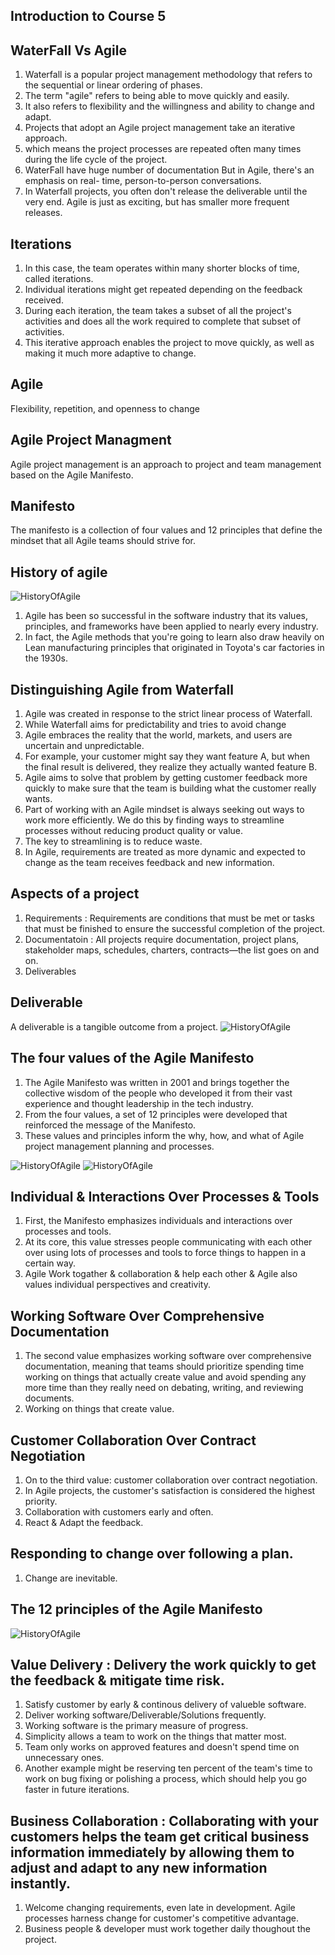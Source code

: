 ## Introduction to Course 5

## WaterFall Vs Agile
1. Waterfall is a popular project management methodology that refers to the sequential or linear ordering of phases. 
2. The term "agile" refers to being able to move quickly and easily.
3. It also refers to flexibility and the willingness and ability to change and adapt.
4. Projects that adopt an Agile project management take an iterative approach.
5. which means the project processes are repeated often many times during the life cycle of the project. 
6. WaterFall have huge number of documentation But in Agile, there's an emphasis on real- time, person-to-person conversations.
7.  In Waterfall projects, you often don't release the deliverable until the very end. Agile is just as exciting, but has smaller more frequent releases. 

## Iterations 
1. In this case, the team operates within many shorter blocks of time, called iterations.
2.  Individual iterations might get repeated depending on the feedback received. 
3.  During each iteration, the team takes a subset of all the project's activities and does all the work required to complete that subset of activities.
4.  This iterative approach enables the project to move quickly, as well as making it much more adaptive to change.

## Agile
Flexibility, repetition, and openness to change

## Agile Project Managment
Agile project management is an approach to project and team management based on the Agile Manifesto. 

## Manifesto
The manifesto is a collection of four values and 12 principles that define the mindset that all Agile teams should strive for.

## History of agile
![HistoryOfAgile](https://github.com/abdullahbannuwala/project-managment/blob/main/github%20history01.PNG)
1. Agile has been so successful in the software industry that its values, principles, and frameworks have been applied to nearly every industry.
2. In fact, the Agile methods that you're going to learn also draw heavily on Lean manufacturing principles that originated in Toyota's car factories in the 1930s. 

## Distinguishing Agile from Waterfall
1. Agile was created in response to the strict linear process of Waterfall. 
2. While Waterfall aims for predictability and tries to avoid change
3. Agile embraces the reality that the world, markets, and users are uncertain and unpredictable.
4. For example, your customer might say they want feature A, but when the final result is delivered, they realize they actually wanted feature B.
5. Agile aims to solve that problem by getting customer feedback more quickly to make sure that the team is building what the customer really wants. 
6. Part of working with an Agile mindset is always seeking out ways to work more efficiently.  We do this by finding ways to streamline processes without reducing product quality or value. 
7. The key to streamlining is to reduce waste.
8. In Agile, requirements are treated as more dynamic and expected to change as the team receives feedback and new information. 

## Aspects of a project
1. Requirements : Requirements are conditions that must be met or tasks that must be finished to ensure the successful completion of the project.
2. Documentatoin : All projects require documentation, project plans, stakeholder maps, schedules, charters, contracts—the list goes on and on. 
3. Deliverables
## Deliverable
A deliverable is a tangible outcome from a project. 
![HistoryOfAgile](https://github.com/abdullahbannuwala/project-managment/blob/main/github%20history02.PNG)

## The four values of the Agile Manifesto
1. The Agile Manifesto was written in 2001 and brings together the collective wisdom of the people who developed it from their vast experience and thought leadership in the tech industry.
2. From the four values, a set of 12 principles were developed that reinforced the message of the Manifesto. 
3. These values and principles inform the why, how, and what of Agile project management planning and processes.

![HistoryOfAgile](https://github.com/abdullahbannuwala/project-managment/blob/main/agilemanifesto.PNG)
![HistoryOfAgile](https://github.com/abdullahbannuwala/project-managment/blob/main/menifesto2.PNG)

## Individual & Interactions Over Processes & Tools
1. First, the Manifesto emphasizes individuals and interactions over processes and tools.
2. At its core, this value stresses people communicating with each other over using lots of processes and tools to force things to happen in a certain way.
3. Agile Work togather & collaboration & help each other & Agile also values individual perspectives and creativity. 

## Working Software Over Comprehensive Documentation
1. The second value emphasizes working software over comprehensive documentation, meaning that teams should prioritize spending time working on things that actually create value and avoid spending any more time than they really need on debating, writing, and reviewing documents. 
2. Working on things that create value.

## Customer Collaboration Over Contract Negotiation
1. On to the third value: customer collaboration over contract negotiation.
2. In Agile projects, the customer's satisfaction is considered the highest priority.
3. Collaboration with customers early and often.
4. React & Adapt the feedback.

## Responding to change over following a plan.
1. Change are inevitable.

## The 12 principles of the Agile Manifesto
![HistoryOfAgile](https://github.com/abdullahbannuwala/project-managment/blob/main/agilevalues.PNG)

## Value Delivery  : Delivery the work quickly to get the feedback & mitigate time risk.
1. Satisfy customer by early & continous delivery of valueble software.
2. Deliver working software/Deliverable/Solutions frequently.
3. Working software is the primary measure of progress.
4. Simplicity allows a team to work on the things that matter most.
5. Team only works on approved features and doesn't spend time on unnecessary ones. 
6. Another example might be reserving ten percent of the team's time to work on bug fixing or polishing a process, which should help you go faster in future iterations. 

## Business Collaboration : Collaborating with your customers helps the team get critical business information immediately by allowing them to adjust and adapt to any new information instantly.
1. Welcome changing requirements, even late in development. Agile processes harness change for customer's competitive advantage.
2. Business people & developer must work together daily thoughout the project.
